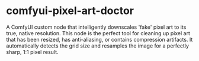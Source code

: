 # comfyui-pixel-art-doctor
A ComfyUI custom node that intelligently downscales 'fake' pixel art to its true, native resolution.  This node is the perfect tool for cleaning up pixel art that has been resized, has anti-aliasing, or contains compression artifacts. It automatically detects the grid size and resamples the image for a perfectly sharp, 1:1 pixel result.

